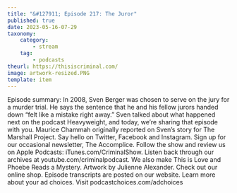 ```yaml
---
title: "&#127911; Episode 217: The Juror"
published: true
date: 2023-05-16-07-29
taxonomy:
    category:
        - stream
    tag:
        - podcasts
theurl: https://thisiscriminal.com/
image: artwork-resized.PNG
template: item
---
```


Episode summary: In 2008, Sven Berger was chosen to serve on the jury for a murder trial. He says the sentence that he and his fellow jurors handed down &ldquo;felt like a mistake right away.&rdquo; Sven talked about what happened next on the podcast Heavyweight, and today, we&rsquo;re sharing that episode with you. Maurice Chammah originally reported on Sven&rsquo;s story for The Marshall Project. Say hello on Twitter, Facebook and Instagram. Sign up for our occasional newsletter, The Accomplice. Follow the show and review us on Apple Podcasts: iTunes.com/CriminalShow. Listen back through our archives at youtube.com/criminalpodcast. We also make This is Love and Phoebe Reads a Mystery. Artwork by Julienne Alexander. Check out our online shop. Episode transcripts are posted on our website. Learn more about your ad choices. Visit podcastchoices.com/adchoices
